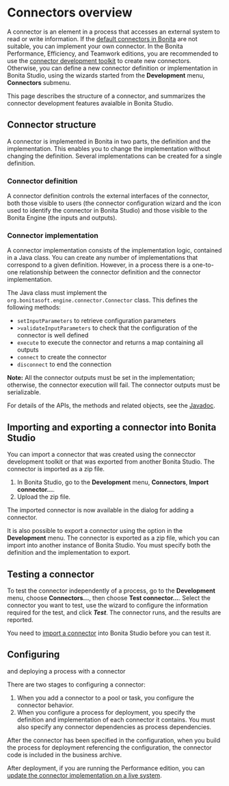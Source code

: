 # Connectors overview

A connector is an element in a process that accesses an external system to read or write information. If the [default connectors in Bonita](_connectivity.md) are not suitable, you can implement your own connector. 
In the Bonita Performance, Efficiency, and Teamwork editions, you are recommended to use the [connector development toolkit](connector-development-toolkit.md) to create new connectors.
Otherwise, you can define a new connector definition or implementation in Bonita Studio,
using the wizards started from the **Development** menu, **Connectors** submenu.

This page describes the structure of a connector, and summarizes the connector development features avaialble in Bonita Studio.

## Connector structure

A connector is implemented in Bonita in two
parts, the definition and the implementation. This enables you to
change the implementation without changing the definition. Several
implementations can be created for a single definition.

### Connector definition

A connector definition controls the external interfaces of the
connector, both those visible to users (the connector
configuration wizard and the icon used to identify the connector in Bonita Studio) and those visible to the Bonita Engine (the
inputs and outputs). 

### Connector implementation

A connector implementation consists of the implementation logic, contained in a
Java class. You can create any number of implementations that correspond to a given definition. However, in a process there is a one-to-one relationship between
the connector definition and the connector implementation.

The Java class must implement the `org.bonitasoft.engine.connector.Connector` class. This defines the
following methods:

* `setInputParameters` to retrieve configuration parameters
* `>validateInputParameters` to check that the configuration of the
connector is well defined
* `execute` to execute the connector and returns a map containing
all outputs 
* `connect` to create the connector
* `disconnect` to end the connection

**Note:** All the connector outputs must be set in the implementation; otherwise, the connector execution will fail. The connector outputs must be serializable.

For details of the APIs, the methods and related objects, see the 
[Javadoc](http://documentation.bonitasoft.com/javadoc/api/${varVersion}/index.html).

<a id="Importing_a_connector"/>

## Importing and exporting a connector into Bonita Studio

You can import a connector that was created using the connecctor development toolkit or that was exported from another Bonita Studio. The connector is imported as a zip file.

1. In Bonita Studio, go to the **Development** menu, **Connectors**, **Import connector...**.
2. Upload the zip file.

The imported connector is now available in the dialog for adding a connector.

It is also possible to export a connector using the option in the **Development** menu. The connector is exported as a zip file, which you can import into another
instance of Bonita Studio. You must specify both the definition and the implementation to export.

## Testing a connector

To test the connector independently of a process, go to the **Development** menu, choose **Connectors...**, then choose **Test connector...**. 
Select the connector you want to test, use the wizard to configure the information required for the test, and click **_Test_**. The connector runs, and the results are
reported.

You need to [import a connector](#Importing_a_connector) into Bonita Studio before you can test it. 

## Configuring
and deploying a process with a connector

There are two stages to configuring a connector:

1. When you add a connector to a pool or task, you configure the connector behavior.
2. When you configure a process for deployment, you specify the definition and implementation of each connector it contains. You must
also specify any connector dependencies as process dependencies.

After the
connector has been specified in the configuration, when you build
the process for deployment referencing the configuration, the
connector code is included in the business archive.

After deployment, if you are running the Performance edition, you can [update the connector implementation on a live system](live-update.md).
